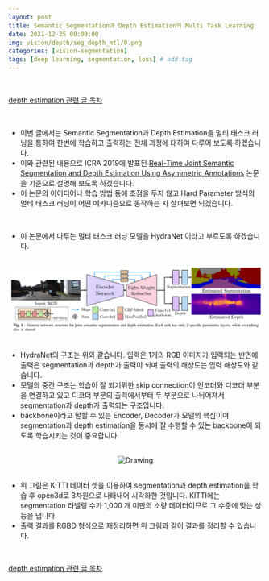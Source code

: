 ```yaml
---
layout: post
title: Semantic Segmentation과 Depth Estimation의 Multi Task Learning
date: 2021-12-25 00:00:00
img: vision/depth/seg_depth_mtl/0.png
categories: [vision-segmentation]
tags: [deep learning, segmentation, loss] # add tag
---
```


<br>

[depth estimation 관련 글 목차](https://gaussian37.github.io/vision-depth-table/)

<br>

- 이번 글에서는 Semantic Segmentation과 Depth Estimation을 멀티 태스크 러닝을 통하여 한번에 학습하고 출력하는 전체 과정에 대하여 다루어 보도록 하겠습니다.
- 이와 관련된 내용으로 ICRA 2019에 발표된 [Real-Time Joint Semantic Segmentation and Depth Estimation Using Asymmetric Annotations](https://arxiv.org/pdf/1809.04766.pdf) 논문을 기준으로 설명해 보도록 하겠습니다.
- 이 논문의 아이디어나 학습 방법 등에 초점을 두지 않고 Hard Parameter 방식의 멀티 태스크 러닝이 어떤 메카니즘으로 동작하는 지 살펴보면 되겠습니다.

<br>

- 이 논문에서 다루는 멀티 태스크 러닝 모델을 HydraNet 이라고 부르도록 하겠습니다.

<br>
<center><img src="../assets/img/vision/depth/seg_depth_mtl/0.png" alt="Drawing" style="width: 800px;"/></center>
<br>

- HydraNet의 구조는 위와 같습니다. 입력은 1개의 RGB 이미지가 입력되는 반면에 출력은 segmentation과 depth가 출력이 되며 출력의 해상도는 입력 해상도와 같습니다.
- 모델의 중간 구조는 학습이 잘 되기위한 skip connection이 인코더와 디코더 부분을 연결하고 있고 디코더 부분의 출력에서부터 두 부분으로 나뉘어져서 segmentation과 depth가 출력되는 구조입니다.
- backbone이라고 말할 수 있는 Encoder, Decoder가 모델의 핵심이며 segmentation과 depth estimation을 동시에 잘 수행할 수 있는 backbone이 되도록 학습시키는 것이 중요합니다.

<br>
<center><img src="../assets/img/vision/depth/seg_depth_mtl/1.png" alt="Drawing" style="width: 800px;"/></center>
<br>

- 위 그림은 KITTI 데이터 셋을 이용하여 segmentation과 depth estimation을 학습 후 open3d로 3차원으로 나타내어 시각화한 것입니다. KITTI에는 segmentation 라벨링 수가 1,000 개 미만의 소량 데이터이므로 그 수준에 맞는 성능을 냅니다. 
- 출력 결과를 RGBD 형식으로 재정리하면 위 그림과 같이 결과를 정리할 수 있습니다.

<br>

[depth estimation 관련 글 목차](https://gaussian37.github.io/vision-depth-table/)

<br>
